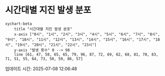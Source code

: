 # 시간대별 지진 발생 분포

```mermaid
xychart-beta
    title "시간대별 지진 발생 분포"
    x-axis ["0시", "1시", "2시", "3시", "4시", "5시", "6시", "7시", "8시", "9시", "10시", "11시", "12시", "13시", "14시", "15시", "16시", "17시", "18시", "19시", "20시", "21시", "22시", "23시"]
    y-axis "발생 횟수" 0 --> 98
    line [61, 47, 58, 65, 65, 79, 96, 87, 72, 69, 62, 68, 81, 78, 83, 71, 51, 55, 64, 73, 50, 59, 86, 57]
```

업데이트 시간: 2025-07-08 12:06:48
